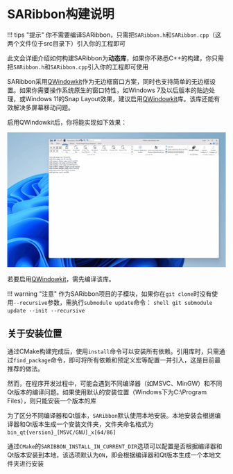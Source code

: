 # SARibbon构建说明

!!! tips "提示"
    你不需要编译SARibbon，只需把`SARibbon.h`和`SARibbon.cpp`（这两个文件位于src目录下）引入你的工程即可

此文会详细介绍如何构建SARibbon为**动态库**，如果你不熟悉C++的构建，你只需把`SARibbon.h`和`SARibbon.cpp`引入你的工程即可使用

SARibbon采用[QWindowkit](https://github.com/stdware/qwindowkit)作为无边框窗口方案，同时也支持简单的无边框设置。如果你需要操作系统原生的窗口特性，如Windows 7及以后版本的贴边处理，或Windows 11的Snap Layout效果，建议启用[QWindowkit](https://github.com/stdware/qwindowkit)库。该库还能有效解决多屏幕移动问题。

启用QWindowkit后，你将能实现如下效果：

![set-qwindowkit-on-snap](../../assets/pic/set-qwindowkit-on-snap.gif)

若要启用[QWindowkit](https://github.com/stdware/qwindowkit)，需先编译该库。

!!! warning "注意"
    作为SARibbon项目的子模块，如果你在`git clone`时没有使用`--recursive`参数，需执行`submodule update`命令：
    ```shell
    git submodule update --init --recursive
    ```

## 关于安装位置

通过CMake构建完成后，使用`install`命令可以安装所有依赖。引用库时，只需通过`find_package`命令，即可将所有依赖和预定义宏等配置一并引入，这是目前最推荐的做法。

然而，在程序开发过程中，可能会遇到不同编译器（如MSVC、MinGW）和不同Qt版本的编译问题。如果使用默认的安装位置（Windows下为C:\Program Files），则只能安装一个版本的库

为了区分不同编译器和Qt版本，`SARibbon`默认使用本地安装。本地安装会根据编译器和Qt版本生成一个安装文件夹，文件夹命名格式为`bin_qt{version}_[MSVC/GNU]_x[64/86]`

通过`CMake`的`SARIBBON_INSTALL_IN_CURRENT_DIR`选项可以配置是否根据编译器和Qt版本安装到本地，该选项默认为`ON`，即会根据编译器和Qt版本生成一个本地文件夹进行安装